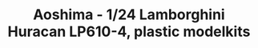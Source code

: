 ---
layout: product
title: "Aoshima - 1/24 Lamborghini Huracan LP610-4, plastic modelkits"
price: "TBA" 
desc: "N/A"
img_path: "/assets/img/AO13762.webp"
brand: "N/A"
available: false
special_offer: false
new: false
soon: false
cat: "010000"
subcat: "013700"
subsubcat: "0N/A"
sifra: "AO13762"
popular: false
---